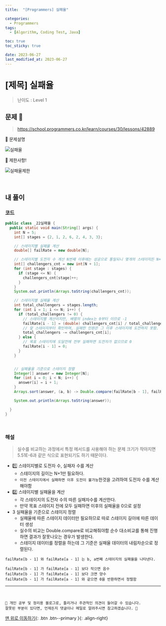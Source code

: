 ```yaml
---
title:  "[Programmers] 실패율" 

categories:
  - Programmers
tags:
  - [Algorithm, Coding Test, Java]

toc: true
toc_sticky: true

date: 2023-06-27
last_modified_at: 2023-06-27
---
```


# [제목] 실패율

> 난이도 : Level 1

## 문제 🎯

> <https://school.programmers.co.kr/learn/courses/30/lessons/42889>

📢 문제설명

![실패율](https://github.com/hwet-j/hwet-j.github.io/assets/81364742/e21df706-12b1-4214-9ea4-2cded293ca1e)

📢 제한사항!

![실패율제한](https://github.com/hwet-j/hwet-j.github.io/assets/81364742/b297a58a-2e37-4824-b75a-13ab335bea78)


<br>

## 내 풀이

### 코드

```java
public class _22실패율 {
  public static void main(String[] args) {
    int N = 5;
    int[] stages = {2, 1, 2, 6, 2, 4, 3, 3};

    // 스테이지별 실패율 계산
    double[] failRate = new double[N];

    // 스테이지별 도전자 수 계산 N번째 이후에는 성공으로 통일되니 몇개의 스테이지든 N+1개의 데이터만 필요
    int[] challengers_cnt = new int[N + 1];
    for (int stage : stages) {
      if (stage <= N) {
        challengers_cnt[stage]++;
      }
    }
    System.out.println(Arrays.toString(challengers_cnt));

    // 스테이지별 실패율 계산
    int total_challengers = stages.length;
    for (int i = 1; i <= N; i++) {
      if (total_challengers != 0) {
        // 스테이지별 계산이지만, 배열의 index는 0부터 이므로 -1
        failRate[i - 1] = (double) challengers_cnt[i] / total_challengers;
        // 앞 스테이지부터 확인하며, 실패한 인원은 그 이후 스테이지에 도전하지 못함.
        total_challengers -= challengers_cnt[i];
      } else {
        // 목표 스테이지에 도달전에 전부 실패하면 도전자가 없으므로 0
        failRate[i - 1] = 0;
      }
    }


    // 실패율을 기준으로 스테이지 정렬
    Integer[] answer = new Integer[N];
    for (int i = 0; i < N; i++) {
      answer[i] = i + 1;
    }
    Arrays.sort(answer, (a, b) -> Double.compare(failRate[b - 1], failRate[a - 1]));

    System.out.println(Arrays.toString(answer));

  }
}
```

<br>

### 해설

> 실수를 비교하는 과정에서 특정 메서드를 사용해야 하는 문제 크기가 작아지면 5.51E-6과 같은 식으로 표현되기도 하기 때문이다.

- 1️⃣ 스테이지별로 도전자 수, 실패자 수를 계산
  - 스테이지의 길이는 N+1만 필요하다. 
  - `이전 스테이지에서 실패하면 이후 도전이 불가능`한것을 고려하여 도전자 수를 계산해야함
- 2️⃣ 스테이지별 실패율을 계산 
  - 각 스테이지의 도전자 수의 따른 실패자수를 계산한다.
  - 만약 목표 스테이지 전에 모두 실패하면 이후의 실패율을 0으로 설정
- 3️ 실패율을 기준으로 스테이지 정렬
  - 실패율에 따른 스테이지 데이터만 필요하므로 따로 스테이지 길이에 따른 데이터 생성
  - 실수의 비교는 Double.compare로 비교해줘야함 순수 대소비교를 통해 진행하면 결과가 잘못나오는 경우가 발생한다.
  - 스테이지 데이터를 정렬을 하는데 그 기준은 실패율 데이터의 내림차순으로 정렬된다.

```
failRate[b - 1] 와 failRate[a - 1] 는 b, a번째 스테이지의 실패율을 나타낸다.

failRate[b - 1] 가 failRate[a - 1] 보다 작으면 음수
failRate[b - 1] 가 failRate[a - 1] 보다 크면 양수
failRate[b - 1] 가 failRate[a - 1] 와 같으면 0을 반환하면서 정렬함
```




***

<br> 

    📢 개인 공부 및 정리용 블로그로, 틀리거나 주관적인 의견이 들어갈 수 있습니다.
    잘못된 부분이 있다면, 언제든지 댓글이나 메일로 알려주시면 참고하겠습니다. 🔔

[맨 위로 이동하기](#){: .btn .btn--primary }{: .align-right}

